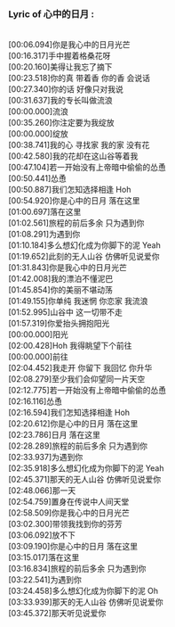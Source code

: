 <h3>Lyric of 心中的日月 :</h3><p><br>[00:06.094]你是我心中的日月光芒
<br>[00:16.317]手中握着格桑花呀
<br>[00:20.160]美得让我忘了摘下
<br>[00:23.518]你的真 带着香 你的香 会说话
<br>[00:27.340]你的话 好像只对我说
<br>[00:31.637]我的专长叫做流浪 
<br>[00:00.000]流浪
<br>[00:35.260]你注定要为我绽放 
<br>[00:00.000]绽放
<br>[00:38.741]我的心 寻找家 我的家 没有花
<br>[00:42.580]我的花却在这山谷等着我
<br>[00:47.104]若一开始没有上帝暗中偷偷的怂恿 
<br>[00:50.441]怂恿
<br>[00:50.887]我们怎知选择相逢 Hoh
<br>[00:54.920]你是心中的日月 落在这里 
<br>[01:00.697]落在这里
<br>[01:02.561]旅程的前后多余 只为遇到你 
<br>[01:08.291]为遇到你
<br>[01:10.184]多么想幻化成为你脚下的泥 Yeah
<br>[01:19.652]此刻的无人山谷 仿佛听见说爱你
<br>[01:31.843]你是我心中的日月光芒
<br>[01:42.008]我的漂泊不懂泥巴
<br>[01:45.854]你的美丽不堪动荡
<br>[01:49.155]你单纯 我迷惘 你恋家 我流浪
<br>[01:52.995]山谷中 这一切带不走
<br>[01:57.319]你爱抬头拥抱阳光 
<br>[00:00.000]阳光
<br>[02:00.428]Hoh 我得眺望下个前往 
<br>[00:00.000]前往
<br>[02:04.452]我走开 你留下 我回忆 你升华
<br>[02:08.279]至少我们会仰望同一片天空
<br>[02:12.775]若一开始没有上帝暗中偷偷的怂恿 
<br>[02:16.116]怂恿
<br>[02:16.594]我们怎知选择相逢 Hoh
<br>[02:20.612]你是心中的日月 落在这里 
<br>[02:23.786]日月 落在这里
<br>[02:28.289]旅程的前后多余 只为遇到你 
<br>[02:33.937]为遇到你
<br>[02:35.918]多么想幻化成为你脚下的泥 Yeah
<br>[02:45.371]那天的无人山谷 仿佛听见说爱你 
<br>[02:48.066]那一天
<br>[02:54.759]置身在传说中人间天堂
<br>[02:58.509]你是我心中的日月光芒
<br>[03:02.300]带领我找到你的芬芳
<br>[03:06.092]放不下
<br>[03:09.190]你是心中的日月 落在这里 
<br>[03:15.017]落在这里
<br>[03:16.834]旅程的前后多余 只为遇到你 
<br>[03:22.541]为遇到你
<br>[03:24.458]多么想幻化成为你脚下的泥 Oh
<br>[03:33.939]那天的无人山谷 仿佛听见说爱你
<br>[03:45.372]那天听见说爱你
</p>